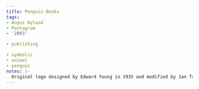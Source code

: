 ```yaml
---
title: Penguin Books
tags:
- Angus Hyland
- Pentagram
- '2003'

- publishing

- symbolic
- animal
- penguin
notes: |-
  Original logo designed by Edward Young in 1935 and modified by Jan Tschichold in 1946.
---
```


